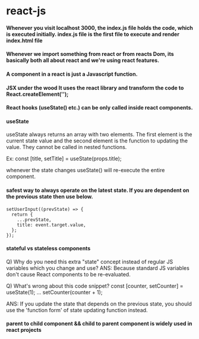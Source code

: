# react-js

#### Whenever you visit localhost 3000, the index.js file holds the code, which is executed initially. index.js file is the first file to execute and render index.html file
#### Whenever we import something from react or from reacts Dom, its basically both all about react and we're using react features.
#### A component in a react is just a Javascript function.
#### JSX under the wood It uses the react library and transform the code to React.createElement('');
#### React hooks (useState() etc.) can be only called inside react components.

#### useState

useState always returns an array with two elements. The first element is the current state value and the second element is the function to updating the value. They cannot be called in nested functions.

Ex: const [title, setTitle] = useState(props.title);

whenever the state changes useState() will re-execute the entire component. 

#### safest way to always operate on the latest state. If you are dependent on the previous state then use below.
    setUserInput((prevState) => {
      return {
        ...prevState,
        title: event.target.value,
      };
    });

#### stateful vs stateless components
Q) Why do you need this extra "state" concept instead of regular JS variables which you change and use?
   ANS: Because standard JS variables don't cause React components to be re-evaluated.


Q) What's wrong about this code snippet?
const [counter, setCounter] = useState(1);
...
setCounter(counter + 1);

ANS: If you update the state that depends on the previous state, you should use the 'function form' of state updating function instead.

#### parent to child component && child to parent component is widely used in react projects